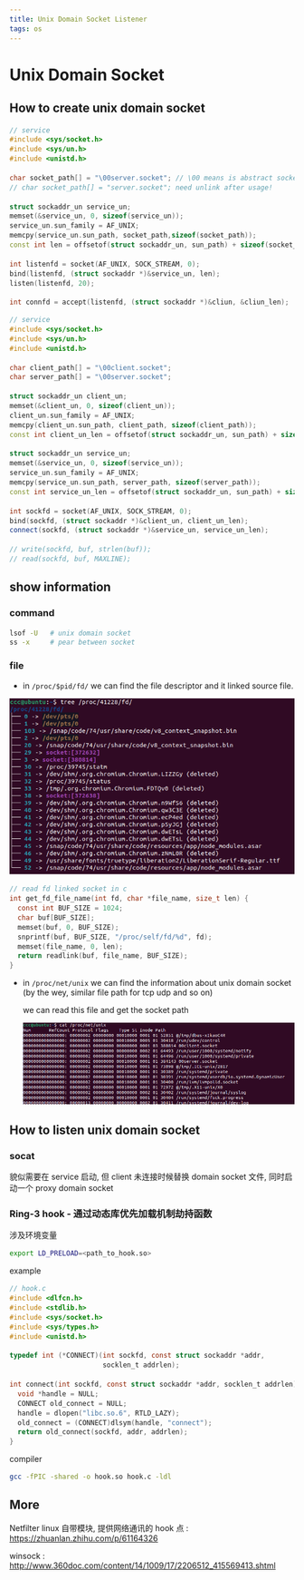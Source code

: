 ```yaml
---
title: Unix Domain Socket Listener
tags: os
---
```


# Unix Domain Socket

## How to create unix domain socket

```cpp
// service
#include <sys/socket.h>
#include <sys/un.h>
#include <unistd.h>

char socket_path[] = "\00server.socket"; // \00 means is abstract socket, file socket use a file path
// char socket_path[] = "server.socket"; need unlink after usage!

struct sockaddr_un service_un;
memset(&service_un, 0, sizeof(service_un));
service_un.sun_family = AF_UNIX;
memcpy(service_un.sun_path, socket_path,sizeof(socket_path));
const int len = offsetof(struct sockaddr_un, sun_path) + sizeof(socket_path);

int listenfd = socket(AF_UNIX, SOCK_STREAM, 0);
bind(listenfd, (struct sockaddr *)&service_un, len);
listen(listenfd, 20);

int connfd = accept(listenfd, (struct sockaddr *)&cliun, &cliun_len);
```

```cpp
// service
#include <sys/socket.h>
#include <sys/un.h>
#include <unistd.h>

char client_path[] = "\00client.socket";
char server_path[] = "\00server.socket";

struct sockaddr_un client_un;
memset(&client_un, 0, sizeof(client_un));
client_un.sun_family = AF_UNIX;
memcpy(client_un.sun_path, client_path, sizeof(client_path));
const int client_un_len = offsetof(struct sockaddr_un, sun_path) + sizeof(client_path);

struct sockaddr_un service_un;
memset(&service_un, 0, sizeof(service_un));
service_un.sun_family = AF_UNIX;
memcpy(service_un.sun_path, server_path, sizeof(server_path));
const int service_un_len = offsetof(struct sockaddr_un, sun_path) + sizeof(server_path);

int sockfd = socket(AF_UNIX, SOCK_STREAM, 0);
bind(sockfd, (struct sockaddr *)&client_un, client_un_len);
connect(sockfd, (struct sockaddr *)&service_un, service_un_len);

// write(sockfd, buf, strlen(buf));
// read(sockfd, buf, MAXLINE);
```

## show information

### command

```bash
lsof -U   # unix domain socket
ss -x     # pear between socket
```

### file

- in `/proc/$pid/fd/` we can find the file descriptor and it linked source file.

![image-20211014174501589](images/prod-fd.png)

```c
// read fd linked socket in c
int get_fd_file_name(int fd, char *file_name, size_t len) {
  const int BUF_SIZE = 1024;
  char buf[BUF_SIZE];
  memset(buf, 0, BUF_SIZE);
  snprintf(buf, BUF_SIZE, "/proc/self/fd/%d", fd);
  memset(file_name, 0, len);
  return readlink(buf, file_name, BUF_SIZE);
}
```

- in `/proc/net/unix` we can find the information about unix domain socket (by the wey, similar file path for tcp udp and so on)

  we can read this file and get the socket path

  ![image-20211014174808374](images/prod-net.png)

## How to listen unix domain socket

### socat

貌似需要在 service 启动, 但 client 未连接时候替换 domain socket 文件, 同时启动一个 proxy domain socket

### Ring-3 hook - 通过动态库优先加载机制劫持函数

涉及环境变量

```bash
export LD_PRELOAD=<path_to_hook.so>
```

example

```c
// hook.c
#include <dlfcn.h>
#include <stdlib.h>
#include <sys/socket.h>
#include <sys/types.h>
#include <unistd.h>

typedef int (*CONNECT)(int sockfd, const struct sockaddr *addr,
                       socklen_t addrlen);

int connect(int sockfd, const struct sockaddr *addr, socklen_t addrlen) {
  void *handle = NULL;
  CONNECT old_connect = NULL;
  handle = dlopen("libc.so.6", RTLD_LAZY);
  old_connect = (CONNECT)dlsym(handle, "connect");
  return old_connect(sockfd, addr, addrlen);
}
```

compiler

```bash
gcc -fPIC -shared -o hook.so hook.c -ldl
```

## More

Netfilter linux 自带模块, 提供网络通讯的 hook 点 : https://zhuanlan.zhihu.com/p/61164326

winsock : http://www.360doc.com/content/14/1009/17/2206512_415569413.shtml
